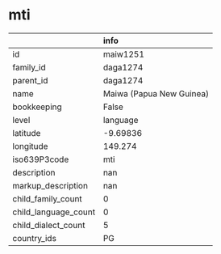 # mti
|                      | info                     |
|:---------------------|:-------------------------|
| id                   | maiw1251                 |
| family_id            | daga1274                 |
| parent_id            | daga1274                 |
| name                 | Maiwa (Papua New Guinea) |
| bookkeeping          | False                    |
| level                | language                 |
| latitude             | -9.69836                 |
| longitude            | 149.274                  |
| iso639P3code         | mti                      |
| description          | nan                      |
| markup_description   | nan                      |
| child_family_count   | 0                        |
| child_language_count | 0                        |
| child_dialect_count  | 5                        |
| country_ids          | PG                       |